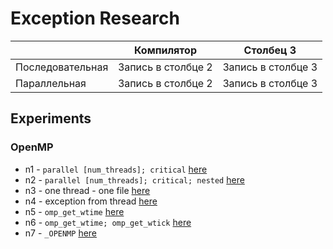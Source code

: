 # Exception Research

||Компилятор|Столбец 3|
|-|-|---|
|Последовательная|Запись в столбце 2|Запись в столбце 3|
|Параллельная|Запись в столбце 2|Запись в столбце 3|

## Experiments

### OpenMP
- n1 - `parallel [num_threads]; critical` [here](./experiments/n1/main.cpp)
- n2 - `parallel [num_threads]; critical; nested` [here](./experiments/n2/main.cpp)
- n3 - one thread - one file [here](./experiments/n3/main.cpp)
- n4 - exception from thread [here](./experiments/n4/main.cpp)
- n5 - `omp_get_wtime` [here](./experiments/n5/main.cpp)
- n6 - `omp_get_wtime; omp_get_wtick` [here](./experiments/n6/main.cpp)
- n7 - `_OPENMP` [here](./experiments/n7/main.cpp)